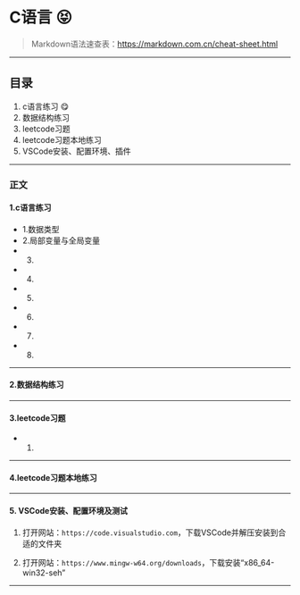 # C语言 :stuck_out_tongue_closed_eyes:
>Markdown语法速查表：https://markdown.com.cn/cheat-sheet.html
---
## 目录
1. c语言练习 :yum:
2. 数据结构练习
3. leetcode习题
4. leetcode习题本地练习
5. VSCode安装、配置环境、插件
---
### 正文
#### 1.**c语言练习**
- 1.数据类型  
- 2.局部变量与全局变量
- 3.
- 4.
- 5.
- 6.
- 7.
- 8.
---
#### 2.**数据结构练习**
---
#### 3.**leetcode习题**
- 1.
---

#### 4.**leetcode习题本地练习**
---
#### 5. **VSCode安装、配置环境及测试**

   1. 打开网站：`https://code.visualstudio.com`，下载VSCode并解压安装到合适的文件夹
 
   2. 打开网站：`https://www.mingw-w64.org/downloads`，下载安装“x86_64-win32-seh”
---